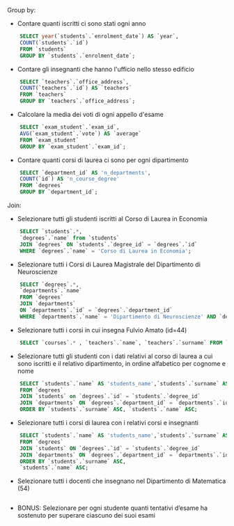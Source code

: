 Group by:
- Contare quanti iscritti ci sono stati ogni anno
```sql
    SELECT year(`students`.`enrolment_date`) AS `year`, 
    COUNT(`students`.`id`)
    FROM `students` 
    GROUP BY `students`.`enrolment_date`;
```

- Contare gli insegnanti che hanno l'ufficio nello stesso edificio
```sql
    SELECT `teachers`.`office_address`, 
    COUNT(`teachers`.`id`) AS `teachers` 
    FROM `teachers`
    GROUP BY `teachers`.`office_address`;
```


- Calcolare la media dei voti di ogni appello d'esame
```sql
    SELECT `exam_student`.`exam_id`,
    AVG(`exam_student`.`vote`) AS `average` 
    FROM `exam_student` 
    GROUP BY `exam_student`.`exam_id`;
```
- Contare quanti corsi di laurea ci sono per ogni dipartimento
```sql
    SELECT `department_id` AS 'n_departments',
    COUNT(`id`) AS 'n_course_degree'
    FROM `degrees` 
    GROUP BY `department_id`;
```

Join:
- Selezionare tutti gli studenti iscritti al Corso di Laurea in Economia
```sql
    SELECT `students`.*,
    `degrees`.`name` from `students` 
    JOIN `degrees` ON `students`.`degree_id` = `degrees`.`id` 
    WHERE `degrees`.`name` = 'Corso di Laurea in Economia';
```
- Selezionare tutti i Corsi di Laurea Magistrale del Dipartimento di Neuroscienze
```sql
    SELECT `degrees`.*,
    `departments`.`name`
    FROM `degrees` 
    JOIN `departments` 
    ON `departments`.`id` = `degrees`.`department_id` 
    WHERE `departments`.`name` = 'Dipartimento di Neuroscienze' AND `degrees`.`level` = 'magistrale';
```
- Selezionare tutti i corsi in cui insegna Fulvio Amato (id=44)
```sql
    SELECT `courses`.* , `teachers`.`name`, `teachers`.`surname` FROM `course_teacher` JOIN `courses` ON    `courses`.`id` = `course_teacher`.`course_id` JOIN `teachers` ON `teachers`.`id` = `course_teacher`.   `teacher_id` WHERE `teachers`.`id` = 44;
```
- Selezionare tutti gli studenti con i dati relativi al corso di laurea a cui sono iscritti e il relativo dipartimento, in ordine alfabetico  per cognome e nome
```sql
    SELECT `students`.`name` AS 'students_name',`students`.`surname` AS 'students_surname', `degrees`.* , `departments`.`name` AS 'departments_name' 
    FROM `degrees` 
    JOIN `students` on `degrees`.`id` = `students`.`degree_id` 
    JOIN `departments` ON `degrees`.`department_id` = `departments`.`id` 
    ORDER BY `students`.`surname` ASC, `students`.`name` ASC;
```
- Selezionare tutti i corsi di laurea con i relativi corsi e insegnanti
```sql
    SELECT `students`.`name` AS 'students_name',`students`.`surname` AS 'student_surname', `degrees`.* , `departments`.`name` AS 'departments_name' 
    FROM `degrees` 
    JOIN `students` ON `degrees`.`id` = `students`.`degree_id` 
    JOIN `departments` ON `degrees`.`department_id` = `departments`.`id` 
    ORDER BY `students`.`surname` ASC, 
    `students`.`name` ASC;
```

- Selezionare tutti i docenti che insegnano nel Dipartimento di Matematica (54)
```sql

```
- BONUS: Selezionare per ogni studente quanti tentativi d’esame ha sostenuto per superare ciascuno dei suoi esami
```sql

```